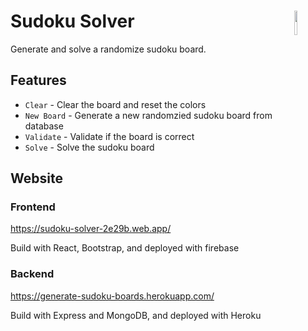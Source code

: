 # Sudoku Solver <img width="10%" src="https://user-images.githubusercontent.com/70610982/164987786-f6f1e8a1-d81e-448e-b975-a647cb82939f.png" align="right">

Generate and solve a randomize sudoku board. 

## Features
* `Clear` - Clear the board and reset the colors
* `New Board` - Generate a new randomzied sudoku board from database
* `Validate` - Validate if the board is correct
* `Solve` - Solve the sudoku board

## Website
### Frontend
https://sudoku-solver-2e29b.web.app/

Build with React, Bootstrap, and deployed with firebase

### Backend
https://generate-sudoku-boards.herokuapp.com/

Build with Express and MongoDB, and deployed with Heroku
